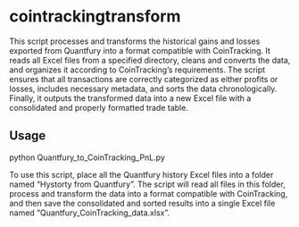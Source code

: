 # cointrackingtransform
This script processes and transforms the historical gains and losses exported from Quantfury into a format compatible with CoinTracking. It reads all Excel files from a specified directory, cleans and converts the data, and organizes it according to CoinTracking’s requirements. The script ensures that all transactions are correctly categorized as either profits or losses, includes necessary metadata, and sorts the data chronologically. Finally, it outputs the transformed data into a new Excel file with a consolidated and properly formatted trade table.

## Usage

python Quantfury_to_CoinTracking_PnL.py

To use this script, place all the Quantfury history Excel files into a folder named “Hystorty from Quantfury”. The script will read all files in this folder, process and transform the data into a format compatible with CoinTracking, and then save the consolidated and sorted results into a single Excel file named “Quantfury_CoinTracking_data.xlsx”.
